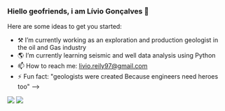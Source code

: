 ### Hiello geofriends, i am Lívio Gonçalves 👋


Here are some ideas to get you started:

- ⚒️ I’m currently working as an exploration and production geologist in the oil and Gas industry
- 🌎 I’m currently learning seismic and well data analysis using Python
- 📫 How to reach me: livio.reily97@gmail.com
- ⚡ Fun fact: "geologists were created Because engineers need heroes too"
-->
<div>
<a href="https://www.linkedin.com/in/livio-goncalves-/" target="_blank"><img src="https://img.shields.io/badge/LinkedIn-0077B5?style=for-the-badge&logo=linkedin&logoColor=white"_blank"></a>								       
<a href="livio.reily97@gmail.com" target="_blank"><img src="https://img.shields.io/badge/Gmail-D14836?style=for-the-badge&logo=gmail&logoColor=white"_blank"></a>
</div>

 


